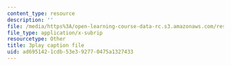 ```yaml
---
content_type: resource
description: ''
file: /media/https%3A/open-learning-course-data-rc.s3.amazonaws.com/res-6-012-introduction-to-probability-spring-2018/ad6951421cdb53e392770475a1327433_eXf2Zak-s0o.vtt
file_type: application/x-subrip
resourcetype: Other
title: 3play caption file
uid: ad695142-1cdb-53e3-9277-0475a1327433
---
```

